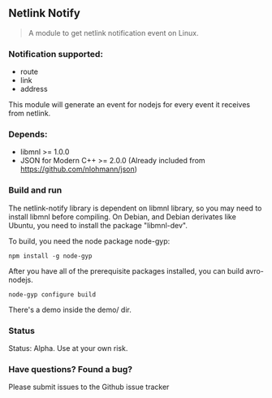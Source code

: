 ## Netlink Notify

> A module to get netlink notification event on Linux.

### Notification supported:
* route
* link
* address

This module will generate an event for nodejs for every event it receives from netlink.

### Depends:
* libmnl >= 1.0.0
* JSON for Modern C++ >= 2.0.0 (Already included from https://github.com/nlohmann/json)

### Build and run

The netlink-notify library is dependent on libmnl library, so you may need to install libmnl before compiling.
On Debian, and Debian derivates like Ubuntu, you need to install the package "libmnl-dev".

To build, you need the node package node-gyp:

	npm install -g node-gyp

After you have all of the prerequisite packages installed, you can build avro-nodejs.

	node-gyp configure build

There's a demo inside the demo/ dir.

### Status
Status: Alpha. Use at your own risk.

### Have questions? Found a bug?

Please submit issues to the Github issue tracker
